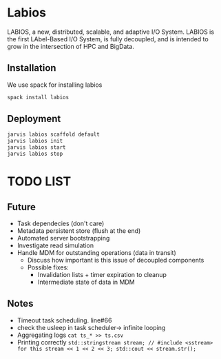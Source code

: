 # Labios

LABIOS, a new, distributed, scalable, and adaptive I/O System.
LABIOS is the first LAbel-Based I/O System, is fully decoupled,
and is intended to grow in the intersection of HPC and BigData.

## Installation

We use spack for installing labios

```bash
spack install labios
```

## Deployment

```bash
jarvis labios scaffold default
jarvis labios init
jarvis labios start
jarvis labios stop
```

# TODO LIST

## Future

*   Task dependecies (don't care)
*   Metadata persistent store (flush at the end)
*   Automated server bootstrapping
*   Investigate read simulation
*   Handle MDM for outstanding operations (data in transit)
    *   Discuss how important is this issue of decoupled components
    *   Possible fixes:
        *   Invalidation lists + timer expiration to cleanup
        *   Intermediate state of data in MDM

## Notes

*   Timeout task scheduling. line#66
*   check the usleep in task scheduler-> infinite looping
*   Aggregating logs
    `cat ts_* >> ts.csv`
*   Printing correctly
    `std::stringstream stream; // #include <sstream> for this
    stream << 1 << 2 << 3;
    std::cout << stream.str();`

